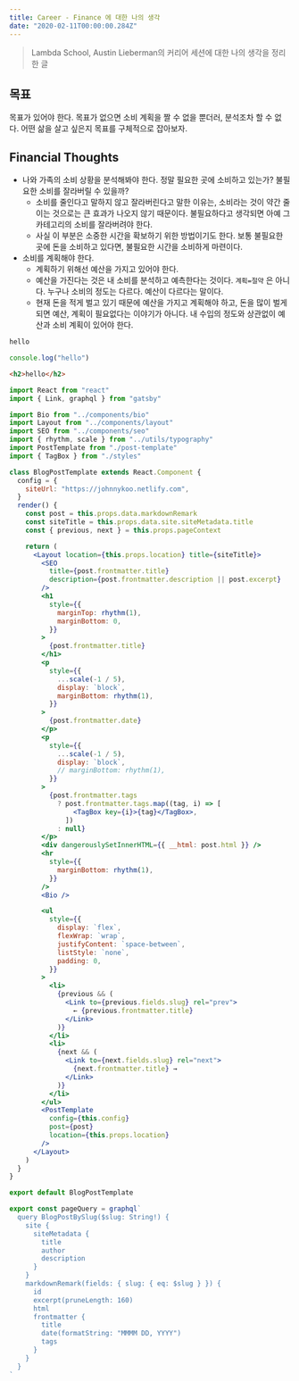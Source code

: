 ```yaml
---
title: Career - Finance 에 대한 나의 생각
date: "2020-02-11T00:00:00.284Z"
---
```


> Lambda School, Austin Lieberman의 커리어 세션에 대한 나의 생각을 정리한 글

## 목표

목표가 있어야 한다. 목표가 없으면 소비 계획을 짤 수 없을 뿐더러, 분석조차 할 수 없다. 어떤 삶을 살고 싶은지 목표를 구체적으로 잡아보자.

## Financial Thoughts

- 나와 가족의 소비 상황을 분석해봐야 한다. 정말 필요한 곳에 소비하고 있는가? 불필요한 소비를 잘라버릴 수 있을까?
  - 소비를 줄인다고 말하지 않고 잘라버린다고 말한 이유는, 소비라는 것이 약간 줄이는 것으로는 큰 효과가 나오지 않기 때문이다. 불필요하다고 생각되면 아예 그 카테고리의 소비를 잘라버려야 한다.
  - 사실 이 부분은 소중한 시간을 확보하기 위한 방법이기도 한다. 보통 불필요한 곳에 돈을 소비하고 있다면, 불필요한 시간을 소비하게 마련이다.
- 소비를 계획해야 한다.
  - 계획하기 위해선 예산을 가지고 있어야 한다.
  - 예산을 가진다는 것은 내 소비를 분석하고 예측한다는 것이다. `계획=절약` 은 아니다. 누구나 소비의 정도는 다르다. 예산이 다르다는 말이다.
  - 현재 돈을 적게 벌고 있기 때문에 예산을 가지고 계획해야 하고, 돈을 많이 벌게 되면 예산, 계획이 필요없다는 이야기가 아니다. 내 수입의 정도와 상관없이 예산과 소비 계획이 있어야 한다.

```bash
hello
```

```javascript
console.log("hello")
```

```html
<h2>hello</h2>
```

```jsx
import React from "react"
import { Link, graphql } from "gatsby"

import Bio from "../components/bio"
import Layout from "../components/layout"
import SEO from "../components/seo"
import { rhythm, scale } from "../utils/typography"
import PostTemplate from "./post-template"
import { TagBox } from "./styles"

class BlogPostTemplate extends React.Component {
  config = {
    siteUrl: "https://johnnykoo.netlify.com",
  }
  render() {
    const post = this.props.data.markdownRemark
    const siteTitle = this.props.data.site.siteMetadata.title
    const { previous, next } = this.props.pageContext

    return (
      <Layout location={this.props.location} title={siteTitle}>
        <SEO
          title={post.frontmatter.title}
          description={post.frontmatter.description || post.excerpt}
        />
        <h1
          style={{
            marginTop: rhythm(1),
            marginBottom: 0,
          }}
        >
          {post.frontmatter.title}
        </h1>
        <p
          style={{
            ...scale(-1 / 5),
            display: `block`,
            marginBottom: rhythm(1),
          }}
        >
          {post.frontmatter.date}
        </p>
        <p
          style={{
            ...scale(-1 / 5),
            display: `block`,
            // marginBottom: rhythm(1),
          }}
        >
          {post.frontmatter.tags
            ? post.frontmatter.tags.map((tag, i) => [
                <TagBox key={i}>{tag}</TagBox>,
              ])
            : null}
        </p>
        <div dangerouslySetInnerHTML={{ __html: post.html }} />
        <hr
          style={{
            marginBottom: rhythm(1),
          }}
        />
        <Bio />

        <ul
          style={{
            display: `flex`,
            flexWrap: `wrap`,
            justifyContent: `space-between`,
            listStyle: `none`,
            padding: 0,
          }}
        >
          <li>
            {previous && (
              <Link to={previous.fields.slug} rel="prev">
                ← {previous.frontmatter.title}
              </Link>
            )}
          </li>
          <li>
            {next && (
              <Link to={next.fields.slug} rel="next">
                {next.frontmatter.title} →
              </Link>
            )}
          </li>
        </ul>
        <PostTemplate
          config={this.config}
          post={post}
          location={this.props.location}
        />
      </Layout>
    )
  }
}

export default BlogPostTemplate

export const pageQuery = graphql`
  query BlogPostBySlug($slug: String!) {
    site {
      siteMetadata {
        title
        author
        description
      }
    }
    markdownRemark(fields: { slug: { eq: $slug } }) {
      id
      excerpt(pruneLength: 160)
      html
      frontmatter {
        title
        date(formatString: "MMMM DD, YYYY")
        tags
      }
    }
  }
`
```
